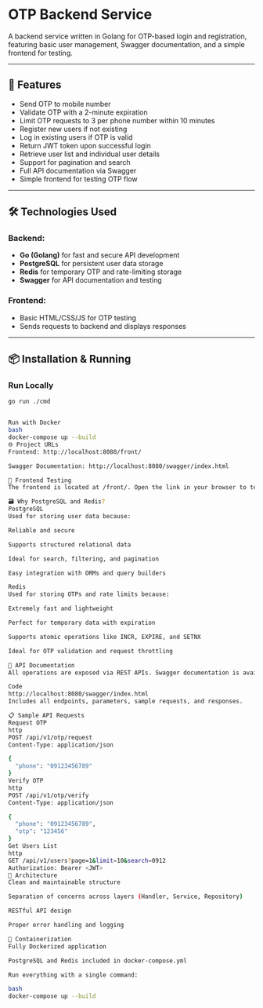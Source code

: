 # OTP Backend Service

A backend service written in Golang for OTP-based login and registration, featuring basic user management, Swagger documentation, and a simple frontend for testing.

---

## 🧩 Features

- Send OTP to mobile number  
- Validate OTP with a 2-minute expiration  
- Limit OTP requests to 3 per phone number within 10 minutes  
- Register new users if not existing  
- Log in existing users if OTP is valid  
- Return JWT token upon successful login  
- Retrieve user list and individual user details  
- Support for pagination and search  
- Full API documentation via Swagger  
- Simple frontend for testing OTP flow  

---

## 🛠️ Technologies Used

### Backend:
- **Go (Golang)** for fast and secure API development  
- **PostgreSQL** for persistent user data storage  
- **Redis** for temporary OTP and rate-limiting storage  
- **Swagger** for API documentation and testing  

### Frontend:
- Basic HTML/CSS/JS for OTP testing  
- Sends requests to backend and displays responses  

---

## 📦 Installation & Running

### Run Locally

```bash
go run ./cmd


Run with Docker
bash
docker-compose up --build
🌐 Project URLs
Frontend: http://localhost:8080/front/

Swagger Documentation: http://localhost:8080/swagger/index.html

🧪 Frontend Testing
The frontend is located at /front/. Open the link in your browser to test the OTP login and registration flow.

🗃️ Why PostgreSQL and Redis?
PostgreSQL
Used for storing user data because:

Reliable and secure

Supports structured relational data

Ideal for search, filtering, and pagination

Easy integration with ORMs and query builders

Redis
Used for storing OTPs and rate limits because:

Extremely fast and lightweight

Perfect for temporary data with expiration

Supports atomic operations like INCR, EXPIRE, and SETNX

Ideal for OTP validation and request throttling

📄 API Documentation
All operations are exposed via REST APIs. Swagger documentation is available at:

Code
http://localhost:8080/swagger/index.html
Includes all endpoints, parameters, sample requests, and responses.

📋 Sample API Requests
Request OTP
http
POST /api/v1/otp/request
Content-Type: application/json

{
  "phone": "09123456789"
}
Verify OTP
http
POST /api/v1/otp/verify
Content-Type: application/json

{
  "phone": "09123456789",
  "otp": "123456"
}
Get Users List
http
GET /api/v1/users?page=1&limit=10&search=0912
Authorization: Bearer <JWT>
🧱 Architecture
Clean and maintainable structure

Separation of concerns across layers (Handler, Service, Repository)

RESTful API design

Proper error handling and logging

🐳 Containerization
Fully Dockerized application

PostgreSQL and Redis included in docker-compose.yml

Run everything with a single command:

bash
docker-compose up --build